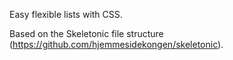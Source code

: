 Easy flexible lists with CSS.

Based on the Skeletonic file structure (https://github.com/hjemmesidekongen/skeletonic).
